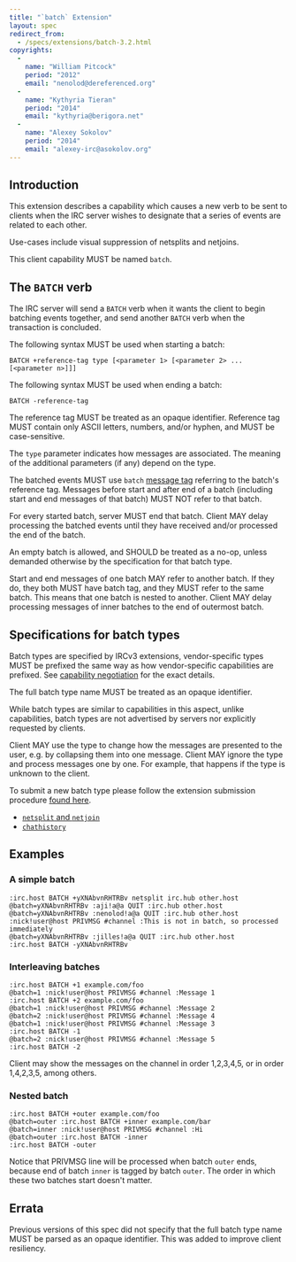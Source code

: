 ```yaml
---
title: "`batch` Extension"
layout: spec
redirect_from:
  - /specs/extensions/batch-3.2.html
copyrights:
  -
    name: "William Pitcock"
    period: "2012"
    email: "nenolod@dereferenced.org"
  -
    name: "Kythyria Tieran"
    period: "2014"
    email: "kythyria@berigora.net"
  -
    name: "Alexey Sokolov"
    period: "2014"
    email: "alexey-irc@asokolov.org"
---
```


## Introduction

This extension describes a capability which causes a new verb to be sent to
clients when the IRC server wishes to designate that a series of events are
related to each other.

Use-cases include visual suppression of netsplits and netjoins. 

This client capability MUST be named `batch`.

## The `BATCH` verb

The IRC server will send a `BATCH` verb when it wants the client to begin
batching events together, and send another `BATCH` verb when the transaction
is concluded.

The following syntax MUST be used when starting a batch:

	BATCH +reference-tag type [<parameter 1> [<parameter 2> ... [<parameter n>]]]

The following syntax MUST be used when ending a batch:

	BATCH -reference-tag

The reference tag MUST be treated as an opaque identifier.
Reference tag MUST contain only ASCII letters, numbers, and/or hyphen, and MUST be case-sensitive.

The `type` parameter indicates how messages are associated.
The meaning of the additional parameters (if any) depend on the type.

The batched events MUST use `batch` [message tag][] referring to the batch's reference tag.
Messages before start and after end of a batch (including start and end messages of that batch) MUST NOT refer to that batch.

For every started batch, server MUST end that batch.
Client MAY delay processing the batched events until they have received and/or processed the end of the batch.

An empty batch is allowed, and SHOULD be treated as a no-op, unless demanded otherwise
by the specification for that batch type.

Start and end messages of one batch MAY refer to another batch.
If they do, they both MUST have batch tag, and they MUST refer to the same batch.
This means that one batch is nested to another.
Client MAY delay processing messages of inner batches to the end of outermost batch.

## Specifications for batch types

Batch types are specified by IRCv3 extensions, vendor-specific types MUST be
prefixed the same way as how vendor-specific capabilities are prefixed.
See [capability negotiation](../core/capability-negotiation.html) for the
exact details.

The full batch type name MUST be treated as an opaque identifier.

While batch types are similar to capabilities in this aspect, unlike
capabilities, batch types are not advertised by servers nor explicitly
requested by clients.

Client MAY use the type to change how the messages are presented to the user,
e.g. by collapsing them into one message.
Client MAY ignore the type and process messages one by one.
For example, that happens if the type is unknown to the client.

To submit a new batch type please follow the extension submission procedure
[found here](/participation.html).

 * [`netsplit` and `netjoin`](batch/netsplit.html)
 * [`chathistory`](batch/chathistory.html)

## Examples

### A simple batch

	:irc.host BATCH +yXNAbvnRHTRBv netsplit irc.hub other.host
	@batch=yXNAbvnRHTRBv :aji!a@a QUIT :irc.hub other.host
	@batch=yXNAbvnRHTRBv :nenolod!a@a QUIT :irc.hub other.host
	:nick!user@host PRIVMSG #channel :This is not in batch, so processed immediately
	@batch=yXNAbvnRHTRBv :jilles!a@a QUIT :irc.hub other.host
	:irc.host BATCH -yXNAbvnRHTRBv

### Interleaving batches

	:irc.host BATCH +1 example.com/foo
	@batch=1 :nick!user@host PRIVMSG #channel :Message 1
	:irc.host BATCH +2 example.com/foo
	@batch=1 :nick!user@host PRIVMSG #channel :Message 2
	@batch=2 :nick!user@host PRIVMSG #channel :Message 4
	@batch=1 :nick!user@host PRIVMSG #channel :Message 3
	:irc.host BATCH -1
	@batch=2 :nick!user@host PRIVMSG #channel :Message 5
	:irc.host BATCH -2

Client may show the messages on the channel in order 1,2,3,4,5, or in order 1,4,2,3,5, among others.

### Nested batch

	:irc.host BATCH +outer example.com/foo
	@batch=outer :irc.host BATCH +inner example.com/bar
	@batch=inner :nick!user@host PRIVMSG #channel :Hi
	@batch=outer :irc.host BATCH -inner
	:irc.host BATCH -outer

Notice that PRIVMSG line will be processed when batch `outer` ends,
because end of batch `inner` is tagged by batch `outer`.
The order in which these two batches start doesn't matter.

[message tag]: ../extensions/message-tags.html

## Errata

Previous versions of this spec did not specify that the full batch type name MUST be parsed as
an opaque identifier. This was added to improve client resiliency.
